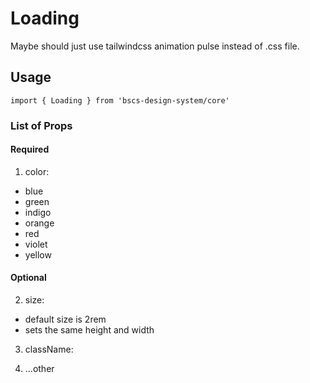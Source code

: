 # Loading

Maybe should just use tailwindcss animation pulse instead of .css file.

## Usage

`import { Loading } from 'bscs-design-system/core'`

<Loading color="blue" className="self-center" />

### List of Props

#### Required

1. color:
- blue
- green
- indigo
- orange
- red
- violet
- yellow

#### Optional

2. size:
- default size is 2rem
- sets the same height and width

3. className:

4. ...other